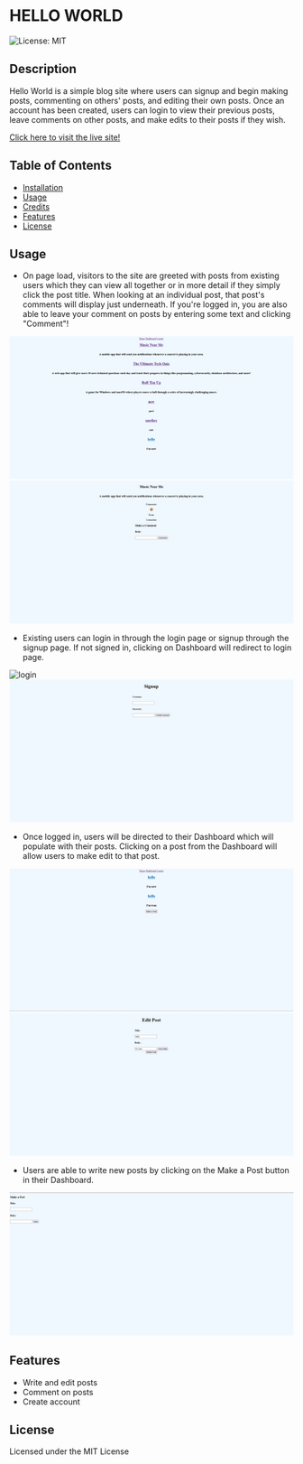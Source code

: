 # HELLO WORLD

![License: MIT](https://img.shields.io/badge/License-MIT-yellow.svg)

## Description

Hello World is a simple blog site where users can signup and begin making posts, commenting on others' posts, and editing their own posts. Once an account has been created, users can login to view their previous posts, leave comments on other posts, and make edits to their posts if they wish.

[Click here to visit the live site!](https://hello-world-blogsite.herokuapp.com/)

## Table of Contents

- [Installation](#installation)  
- [Usage](#usage)  
- [Credits](#credits)  
- [Features](#features)  
- [License](#license)  

## Usage

- On page load, visitors to the site are greeted with posts from existing users which they can view all together or in more detail if they simply click the post title. When looking at an individual post, that post's comments will display just underneath. If you're logged in, you are also able to leave your comment on posts by entering some text and clicking "Comment"!

![home](./assets/loggedinhome.jpg)
![singlepost](./assets/singlepost.jpg)

- Existing users can login in through the login page or signup through the signup page. If not signed in, clicking on Dashboard will redirect to login page.

![login](./assets/login)
![signup](./assets/signup.jpg)

- Once logged in, users will be directed to their Dashboard which will populate with their posts. Clicking on a post from the Dashboard will allow users to make edit to that post.

![dashboard](./assets/dashboard.jpg)
![edit](./assets/edit.jpg)

- Users are able to write new posts by clicking on the Make a Post button in their Dashboard.

![new post](./assets/newpost.jpg)

## Features
- Write and edit posts
- Comment on posts
- Create account

## License

Licensed under the MIT License